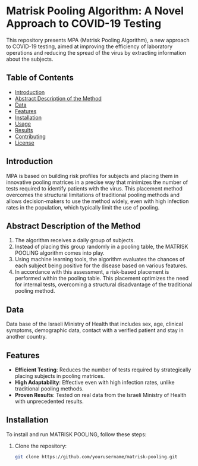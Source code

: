 # Matrisk Pooling Algorithm: A Novel Approach to COVID-19 Testing

This repository presents MPA (Matrisk Pooling Algorithm), a new approach to COVID-19 testing, aimed at improving the efficiency of laboratory operations and reducing the spread of the virus by extracting information about the subjects.

## Table of Contents
- [Introduction](#introduction)
- [Abstract Description of the Method](#abstract-description-of-the-method)
- [Data](#data)
- [Features](#features)
- [Installation](#installation)
- [Usage](#usage)
- [Results](#results)
- [Contributing](#contributing)
- [License](#license)

## Introduction
MPA is based on building risk profiles for subjects and placing them in innovative pooling matrices in a precise way that minimizes the number of tests required to identify patients with the virus. This placement method overcomes the structural limitations of traditional pooling methods and allows decision-makers to use the method widely, even with high infection rates in the population, which typically limit the use of pooling.

## Abstract Description of the Method
1. The algorithm receives a daily group of subjects.
2. Instead of placing this group randomly in a pooling table, the MATRISK POOLING algorithm comes into play.
3. Using machine learning tools, the algorithm evaluates the chances of each subject being positive for the disease based on various features.
4. In accordance with this assessment, a risk-based placement is performed within the pooling table. This placement optimizes the need for internal tests, overcoming a structural disadvantage of the traditional pooling method.

## Data
Data base of the Israeli Ministry of Health that includes sex, age, clinical symptoms, demographic data, contact with a verified patient and stay in another country.

## Features
- **Efficient Testing**: Reduces the number of tests required by strategically placing subjects in pooling matrices.
- **High Adaptability**: Effective even with high infection rates, unlike traditional pooling methods.
- **Proven Results**: Tested on real data from the Israeli Ministry of Health with unprecedented results.

## Installation
To install and run MATRISK POOLING, follow these steps:

1. Clone the repository:
   ```bash
   git clone https://github.com/yourusername/matrisk-pooling.git
